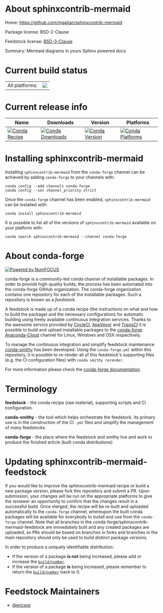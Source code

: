 About sphinxcontrib-mermaid
===========================

Home: https://github.com/mgaitan/sphinxcontrib-mermaid

Package license: BSD-2-Clause

Feedstock license: [BSD-3-Clause](https://github.com/conda-forge/sphinxcontrib-mermaid-feedstock/blob/master/LICENSE.txt)

Summary: Mermaid diagrams in yours Sphinx powered docs

Current build status
====================


<table><tr><td>All platforms:</td>
    <td>
      <a href="https://dev.azure.com/conda-forge/feedstock-builds/_build/latest?definitionId=11474&branchName=master">
        <img src="https://dev.azure.com/conda-forge/feedstock-builds/_apis/build/status/sphinxcontrib-mermaid-feedstock?branchName=master">
      </a>
    </td>
  </tr>
</table>

Current release info
====================

| Name | Downloads | Version | Platforms |
| --- | --- | --- | --- |
| [![Conda Recipe](https://img.shields.io/badge/recipe-sphinxcontrib--mermaid-green.svg)](https://anaconda.org/conda-forge/sphinxcontrib-mermaid) | [![Conda Downloads](https://img.shields.io/conda/dn/conda-forge/sphinxcontrib-mermaid.svg)](https://anaconda.org/conda-forge/sphinxcontrib-mermaid) | [![Conda Version](https://img.shields.io/conda/vn/conda-forge/sphinxcontrib-mermaid.svg)](https://anaconda.org/conda-forge/sphinxcontrib-mermaid) | [![Conda Platforms](https://img.shields.io/conda/pn/conda-forge/sphinxcontrib-mermaid.svg)](https://anaconda.org/conda-forge/sphinxcontrib-mermaid) |

Installing sphinxcontrib-mermaid
================================

Installing `sphinxcontrib-mermaid` from the `conda-forge` channel can be achieved by adding `conda-forge` to your channels with:

```
conda config --add channels conda-forge
conda config --set channel_priority strict
```

Once the `conda-forge` channel has been enabled, `sphinxcontrib-mermaid` can be installed with:

```
conda install sphinxcontrib-mermaid
```

It is possible to list all of the versions of `sphinxcontrib-mermaid` available on your platform with:

```
conda search sphinxcontrib-mermaid --channel conda-forge
```


About conda-forge
=================

[![Powered by NumFOCUS](https://img.shields.io/badge/powered%20by-NumFOCUS-orange.svg?style=flat&colorA=E1523D&colorB=007D8A)](http://numfocus.org)

conda-forge is a community-led conda channel of installable packages.
In order to provide high-quality builds, the process has been automated into the
conda-forge GitHub organization. The conda-forge organization contains one repository
for each of the installable packages. Such a repository is known as a *feedstock*.

A feedstock is made up of a conda recipe (the instructions on what and how to build
the package) and the necessary configurations for automatic building using freely
available continuous integration services. Thanks to the awesome service provided by
[CircleCI](https://circleci.com/), [AppVeyor](https://www.appveyor.com/)
and [TravisCI](https://travis-ci.com/) it is possible to build and upload installable
packages to the [conda-forge](https://anaconda.org/conda-forge)
[Anaconda-Cloud](https://anaconda.org/) channel for Linux, Windows and OSX respectively.

To manage the continuous integration and simplify feedstock maintenance
[conda-smithy](https://github.com/conda-forge/conda-smithy) has been developed.
Using the ``conda-forge.yml`` within this repository, it is possible to re-render all of
this feedstock's supporting files (e.g. the CI configuration files) with ``conda smithy rerender``.

For more information please check the [conda-forge documentation](https://conda-forge.org/docs/).

Terminology
===========

**feedstock** - the conda recipe (raw material), supporting scripts and CI configuration.

**conda-smithy** - the tool which helps orchestrate the feedstock.
                   Its primary use is in the construction of the CI ``.yml`` files
                   and simplify the management of *many* feedstocks.

**conda-forge** - the place where the feedstock and smithy live and work to
                  produce the finished article (built conda distributions)


Updating sphinxcontrib-mermaid-feedstock
========================================

If you would like to improve the sphinxcontrib-mermaid recipe or build a new
package version, please fork this repository and submit a PR. Upon submission,
your changes will be run on the appropriate platforms to give the reviewer an
opportunity to confirm that the changes result in a successful build. Once
merged, the recipe will be re-built and uploaded automatically to the
`conda-forge` channel, whereupon the built conda packages will be available for
everybody to install and use from the `conda-forge` channel.
Note that all branches in the conda-forge/sphinxcontrib-mermaid-feedstock are
immediately built and any created packages are uploaded, so PRs should be based
on branches in forks and branches in the main repository should only be used to
build distinct package versions.

In order to produce a uniquely identifiable distribution:
 * If the version of a package **is not** being increased, please add or increase
   the [``build/number``](https://docs.conda.io/projects/conda-build/en/latest/resources/define-metadata.html#build-number-and-string).
 * If the version of a package **is** being increased, please remember to return
   the [``build/number``](https://docs.conda.io/projects/conda-build/en/latest/resources/define-metadata.html#build-number-and-string)
   back to 0.

Feedstock Maintainers
=====================

* [@ericpre](https://github.com/ericpre/)

